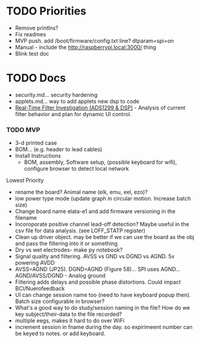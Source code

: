 # TODO Priorities
- Remove printlns?
- Fix readmes
- MVP push. add /boot/firmware/config.txt line? dtparam=spi=on
- Manual - include the http://raspberrypi.local:3000/ thing
 - Blink test doc

# TODO Docs
- security.md... security hardening
- applets.md... way to add applets new dsp to code
- [Real-Time Filter Investigation (ADS1299 & DSP)](./realtime_filter_investigation.md) - Analysis of current filter behavior and plan for dynamic UI control.

### TODO MVP
- 3-d printed case
- BOM... (e.g. header to lead cables)
- Install Instructions
  - BOM, assembly, Software setup, (possible keyboard for wifi), configure browser to detect local network

Lowest Priority
- rename the board? Animal name (elk, emu, eel, ezo)?
- low power type mode (update graph in circular motion. Increase batch size)
- Change board name elata-e1 and add firmware versioning in the filename
- Incoroporate positive channel lead-off detection? Maybe useful in the csv file for data analysis. (see LOFF_STATP register)
- Clean up driver object. may be better if we can use the board as the obj and pass the filtering into it or something
- Dry vs wet electrodes- make py notebook?
- Signal quality and filtering. AVSS vs GND vs DGND vs AGND. 5v powering AVDD
 - AVSS=AGND (JP25). DGND=AGND (Figure 58)... SPI uses AGND... AGND/AVSS/DGND - Analog ground
 - Filtering adds delays and possible phase distortions. Could impact BCI/Nuerofeedback
- UI can change session name too (need to have keyboard popup then). Batch size configurable in browser?
- What's a good way to do study/session naming in the file? How do we key subject/their-data to the file recorded?
- multiple eegs, makes it hard to do over WiFi
- increment session in fname during the day. so expirimeent number can be keyed to notes. or add keyboard.